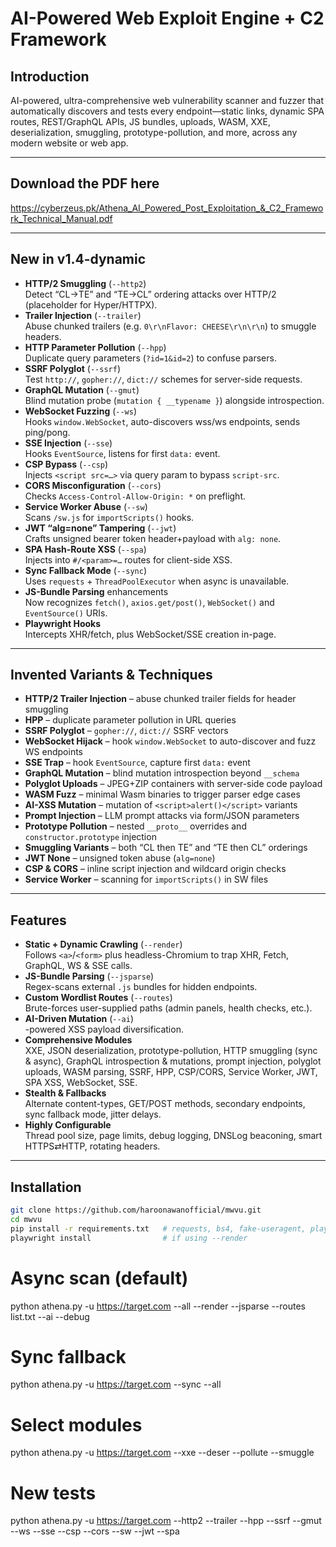 # AI-Powered Web Exploit Engine + C2 Framework

## Introduction  
AI-powered, ultra-comprehensive web vulnerability scanner and fuzzer that automatically discovers and tests every endpoint—static links, dynamic SPA routes, REST/GraphQL APIs, JS bundles, uploads, WASM, XXE, deserialization, smuggling, prototype-pollution, and more, across any modern website or web app.

---

## Download the PDF here
https://cyberzeus.pk/Athena_AI_Powered_Post_Exploitation_&_C2_Framework_Technical_Manual.pdf

---


## New in v1.4-dynamic

- **HTTP/2 Smuggling** (`--http2`)  
  Detect “CL→TE” and “TE→CL” ordering attacks over HTTP/2 (placeholder for Hyper/HTTPX).  
- **Trailer Injection** (`--trailer`)  
  Abuse chunked trailers (e.g. `0\r\nFlavor: CHEESE\r\n\r\n`) to smuggle headers.  
- **HTTP Parameter Pollution** (`--hpp`)  
  Duplicate query parameters (`?id=1&id=2`) to confuse parsers.  
- **SSRF Polyglot** (`--ssrf`)  
  Test `http://`, `gopher://`, `dict://` schemes for server-side requests.  
- **GraphQL Mutation** (`--gmut`)  
  Blind mutation probe (`mutation { __typename }`) alongside introspection.  
- **WebSocket Fuzzing** (`--ws`)  
  Hooks `window.WebSocket`, auto-discovers wss/ws endpoints, sends ping/pong.  
- **SSE Injection** (`--sse`)  
  Hooks `EventSource`, listens for first `data:` event.  
- **CSP Bypass** (`--csp`)  
  Injects `<script src=…>` via query param to bypass `script-src`.  
- **CORS Misconfiguration** (`--cors`)  
  Checks `Access-Control-Allow-Origin: *` on preflight.  
- **Service Worker Abuse** (`--sw`)  
  Scans `/sw.js` for `importScripts()` hooks.  
- **JWT “alg=none” Tampering** (`--jwt`)  
  Crafts unsigned bearer token header+payload with `alg: none`.  
- **SPA Hash-Route XSS** (`--spa`)  
  Injects into `#/<param>=…` routes for client-side XSS.  
- **Sync Fallback Mode** (`--sync`)  
  Uses `requests` + `ThreadPoolExecutor` when async is unavailable.  
- **JS-Bundle Parsing** enhancements  
  Now recognizes `fetch()`, `axios.get/post()`, `WebSocket()` and `EventSource()` URIs.  
- **Playwright Hooks**  
  Intercepts XHR/fetch, plus WebSocket/SSE creation in-page.  

---

## Invented Variants & Techniques

- **HTTP/2 Trailer Injection** – abuse chunked trailer fields for header smuggling  
- **HPP** – duplicate parameter pollution in URL queries  
- **SSRF Polyglot** – `gopher://`, `dict://` SSRF vectors  
- **WebSocket Hijack** – hook `window.WebSocket` to auto-discover and fuzz WS endpoints  
- **SSE Trap** – hook `EventSource`, capture first `data:` event  
- **GraphQL Mutation** – blind mutation introspection beyond `__schema`  
- **Polyglot Uploads** – JPEG+ZIP containers with server-side code payload  
- **WASM Fuzz** – minimal Wasm binaries to trigger parser edge cases  
- **AI-XSS Mutation** –  mutation of `<script>alert()</script>` variants  
- **Prompt Injection** – LLM prompt attacks via form/JSON parameters  
- **Prototype Pollution** – nested `__proto__` overrides and `constructor.prototype` injection  
- **Smuggling Variants** – both “CL then TE” and “TE then CL” orderings  
- **JWT None** – unsigned token abuse (`alg=none`)  
- **CSP & CORS** – inline script injection and wildcard origin checks  
- **Service Worker** – scanning for `importScripts()` in SW files  

---

## Features

- **Static + Dynamic Crawling** (`--render`)  
  Follows `<a>`/`<form>` plus headless-Chromium to trap XHR, Fetch, GraphQL, WS & SSE calls.  
- **JS-Bundle Parsing** (`--jsparse`)  
  Regex-scans external `.js` bundles for hidden endpoints.  
- **Custom Wordlist Routes** (`--routes`)  
  Brute-forces user-supplied paths (admin panels, health checks, etc.).  
- **AI-Driven Mutation** (`--ai`)  
  -powered XSS payload diversification.  
- **Comprehensive Modules**  
  XXE, JSON deserialization, prototype-pollution, HTTP smuggling (sync & async), GraphQL introspection & mutations, prompt injection, polyglot uploads, WASM parsing, SSRF, HPP, CSP/CORS, Service Worker, JWT, SPA XSS, WebSocket, SSE.  
- **Stealth & Fallbacks**  
  Alternate content-types, GET/POST methods, secondary endpoints, sync fallback mode, jitter delays.  
- **Highly Configurable**  
  Thread pool size, page limits, debug logging, DNSLog beaconing, smart HTTPS⇄HTTP, rotating headers.

---

## Installation

```bash
git clone https://github.com/haroonawanofficial/mwvu.git
cd mwvu
pip install -r requirements.txt   # requests, bs4, fake-useragent, playwright, transformers, torch
playwright install                # if using --render
```

# Async scan (default)
python athena.py -u https://target.com --all --render --jsparse --routes list.txt --ai --debug

# Sync fallback
python athena.py -u https://target.com --sync --all

# Select modules
python athena.py -u https://target.com --xxe --deser --pollute --smuggle

# New tests
python athena.py -u https://target.com --http2 --trailer --hpp --ssrf --gmut --ws --sse --csp --cors --sw --jwt --spa
